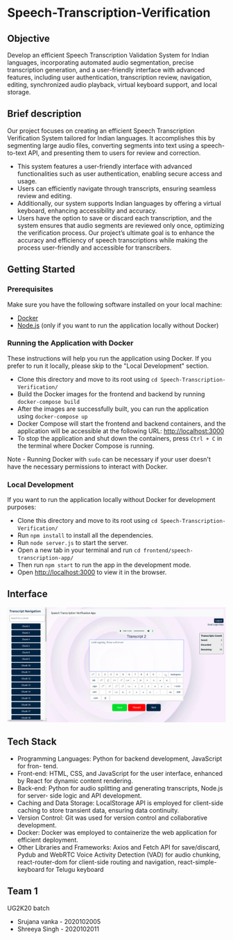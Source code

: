 # Speech-Transcription-Verification

## Objective
Develop an efficient Speech Transcription Validation System for Indian languages, incorporating automated audio segmentation, precise transcription generation, and a user-friendly interface with advanced features, including user authentication, transcription review, navigation, editing, synchronized audio playback, virtual keyboard support, and local storage. 

## Brief description 
Our project focuses on creating an efficient Speech Transcription Verification System tailored for Indian languages. It accomplishes this by segmenting large audio files, converting segments into text using a speech-to-text API, and presenting them to users for review and correction.
- This system features a user-friendly interface with advanced functionalities such as user authentication, enabling secure access and usage.
- Users can efficiently navigate through transcripts, ensuring seamless review and editing.
- Additionally, our system supports Indian languages by offering a virtual keyboard, enhancing accessibility and accuracy.
- Users have the option to save or discard each transcription, and the system ensures that audio segments are reviewed only once, optimizing the verification process.
Our project’s ultimate goal is to enhance the accuracy and efficiency of speech transcriptions while making the process user-friendly and accessible for transcribers.

## Getting Started
### Prerequisites

Make sure you have the following software installed on your local machine:

- [Docker](https://docs.docker.com/get-docker/)
- [Node.js](https://nodejs.org/) (only if you want to run the application locally without Docker)

### Running the Application with Docker

These instructions will help you run the application using Docker. If you prefer to run it locally, please skip to the "Local Development" section.

- Clone this directory and move to its root using `cd Speech-Transcription-Verification/`
- Build the Docker images for the frontend and backend by running `docker-compose build`
- After the images are successfully built, you can run the application using `docker-compose up`
- Docker Compose will start the frontend and backend containers, and the application will be accessible at the following URL: [http://localhost:3000](http://localhost:3000)
- To stop the application and shut down the containers, press `Ctrl + C` in the terminal where Docker Compose is running.

Note - Running Docker with `sudo` can be necessary if your user doesn't have the necessary permissions to interact with Docker.

### Local Development 

If you want to run the application locally without Docker for development purposes:

- Clone this directory and move to its root using `cd Speech-Transcription-Verification/`
- Run `npm install` to install all the dependencies. 
- Run `node server.js` to start the server.
- Open a new tab in your terminal and run `cd frontend/speech-transcription-app/`
- Then run `npm start` to run the app in the development mode.
- Open [http://localhost:3000](http://localhost:3000) to view it in the browser.
  
## Interface 
![alt text](https://github.com/ttheshreeyasingh/Speech-Transcription-Verification/blob/main/frontend/speech-transcription-app/public/interface.png)


## Tech Stack
- Programming Languages: Python for backend development, JavaScript for fron-
tend.
- Front-end: HTML, CSS, and JavaScript for the user interface, enhanced by React
for dynamic content rendering.
- Back-end: Python for audio splitting and generating transcripts, Node.js for server-
side logic and API development.
- Caching and Data Storage: LocalStorage API is employed for client-side caching
to store transient data, ensuring data continuity.
- Version Control: Git was used for version control and collaborative development.
- Docker: Docker was employed to containerize the web application for efficient
deployment.
- Other Libraries and Frameworks: Axios and Fetch API for save/discard, Pydub
and WebRTC Voice Activity Detection (VAD) for audio chunking, react-router-dom
for client-side routing and navigation, react-simple-keyboard for Telugu keyboard

## Team 1

UG2K20 batch
- Srujana vanka - 2020102005
- Shreeya Singh - 2020102011
